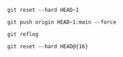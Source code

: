 `git reset --hard HEAD~1`

`git push origin HEAD~1:main --force`

`git reflog`

`git reset --hard HEAD@{16}`




